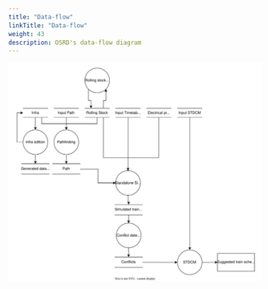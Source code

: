 ```yaml
---
title: "Data-flow"
linkTitle: "Data-flow"
weight: 43
description: OSRD's data-flow diagram
---
```


![Data-flow diagram](data_flow.svg)
